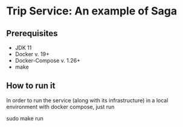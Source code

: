 # Trip Service: An example of Saga

## Prerequisites

* JDK 11
* Docker v. 19+
* Docker-Compose v. 1.26+
* make

## How to run it

In order to run the service (along with its infrastructure) in a local environment with docker compose, just run

 sudo make run